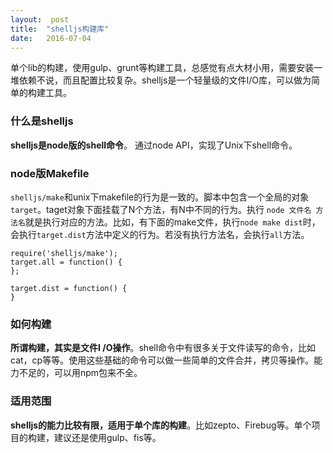 ```yaml
---
layout:  post
title:  "shelljs构建库"
date:   2016-07-04
---
```


单个lib的构建，使用gulp、grunt等构建工具，总感觉有点大材小用，需要安装一堆依赖不说，而且配置比较复杂。shelljs是一个轻量级的文件I/O库，可以做为简单的构建工具。


### 什么是shelljs
**shelljs是node版的shell命令**。 通过node API，实现了Unix下shell命令。


### node版Makefile
`shelljs/make`和unix下makefile的行为是一致的。脚本中包含一个全局的对象`target`。taget对象下面挂载了N个方法，有N中不同的行为。执行 `node 文件名 方法名`就是执行对应的方法。比如，有下面的make文件，执行`node make dist`时，会执行`target.dist`方法中定义的行为。若没有执行方法名，会执行`all`方法。

```
require('shelljs/make');
target.all = function() {
};

target.dist = function() {
}
```


### 如何构建
**所谓构建，其实是文件I /O操作**。shell命令中有很多关于文件读写的命令，比如cat，cp等等。使用这些基础的命令可以做一些简单的文件合并，拷贝等操作。能力不足的，可以用npm包来不全。

### 适用范围
**shelljs的能力比较有限，适用于单个库的构建**。比如zepto、Firebug等。单个项目的构建，建议还是使用gulp、fis等。

